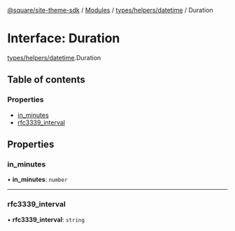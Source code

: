 [@square/site-theme-sdk](../GettingStarted.md) / [Modules](../modules.md) / [types/helpers/datetime](../modules/types_helpers_datetime.md) / Duration

# Interface: Duration

[types/helpers/datetime](../modules/types_helpers_datetime.md).Duration

## Table of contents

### Properties

- [in\_minutes](types_helpers_datetime.Duration.md#in_minutes)
- [rfc3339\_interval](types_helpers_datetime.Duration.md#rfc3339_interval)

## Properties

### in\_minutes

• **in\_minutes**: `number`

___

### rfc3339\_interval

• **rfc3339\_interval**: `string`
